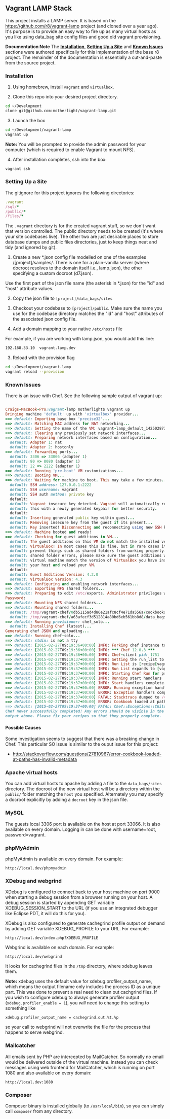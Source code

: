 ## Vagrant LAMP Stack

This project installs a LAMP server.  It is based on the https://github.com/r8/vagrant-lamp project (and cloned over a year ago). It's purpose is to provide an easy way to fire up as many virtual hosts as you like using data_bag site config files and good old vagrant provisioning.

**Documentation Note** The **[Installation](#installation)**, **[Setting Up a Site](#setting-up-a-site)** and **[Known Issues](#known-issues)** sections were authored specifically for this implementation of the base r8 project.  The remainder of the documentation is essentially a cut-and-paste from the source project.

### Installation 

1. Using homebrew, install `vagrant` and `virtualbox`.

2. Clone this repo into your desired project directory.

  ```sh
cd ~/Development
clone git@github.com:motherlight/vagrant-lamp.git
```

3. Launch the box

  ```sh
cd ~/Development/vagrant-lamp
vagrant up
```
  **Note:** You will be prompted to provide the admin password for your computer (which is required to enable Vagrant to mount NFS).

4. After installation completes, ssh into the box:

  ```bash
vagrant ssh
```

### Setting Up a Site

The gitignore for this project ignores the following directories:

  ```rb
.vagrant
/sql/*
/public/*
/files/*
```
The `.vagrant` directory is for the created vagrant stuff, so we don't want that version controlled.  The public directory needs to be created (it's where your site codebases live).  The other two are just desirable places to store database dumps and public files directories, just to keep things neat and tidy (and ignored by git).

1. Create a new *.json config file modelled on one of the examples /[project]/samples/. There is one for a plain-vanilla server (where docroot resolves to the domain itself i.e., lamp.json), the other specifying a custom docroot (d7.json). 

  Use the first part of the json file name (the asterisk in *.json) for the "id" and "host" attribute values.

2. Copy the json file to `[project]/data_bags/sites`

3. Checkout your codebase to `[project]/public`. Make sure the name you use for the codebase directory matches the "id" and "host" attributes of the associated json config file.
 
4. Add a domain mapping to your native `/etc/hosts` file

  For example, if you are working with lamp.json, you would add this line:

  ```bash
192.168.33.10  vagrant.lamp.dev
```
3. Reload with the provision flag

  ```bash
cd ~/Development/vagrant-lamp
vagrant reload --provision
```

### Known Issues

There is an issue with Chef.  See the following sample output of vagrant up:

  ```ruby

Craigs-MacBook-Pro:vagrant-lamp motherlight$ vagrant up
Bringing machine 'default' up with 'virtualbox' provider...
==> default: Importing base box 'precise32'...
==> default: Matching MAC address for NAT networking...
==> default: Setting the name of the VM: vagrant-lamp_default_1425028738922_50445
==> default: Clearing any previously set network interfaces...
==> default: Preparing network interfaces based on configuration...
    default: Adapter 1: nat
    default: Adapter 2: hostonly
==> default: Forwarding ports...
    default: 3306 => 33066 (adapter 1)
    default: 80 => 8080 (adapter 1)
    default: 22 => 2222 (adapter 1)
==> default: Running 'pre-boot' VM customizations...
==> default: Booting VM...
==> default: Waiting for machine to boot. This may take a few minutes...
    default: SSH address: 127.0.0.1:2222
    default: SSH username: vagrant
    default: SSH auth method: private key
    default:
    default: Vagrant insecure key detected. Vagrant will automatically replace
    default: this with a newly generated keypair for better security.
    default:
    default: Inserting generated public key within guest...
    default: Removing insecure key from the guest if its present...
    default: Key inserted! Disconnecting and reconnecting using new SSH key...
==> default: Machine booted and ready!
==> default: Checking for guest additions in VM...
    default: The guest additions on this VM do not match the installed version of
    default: VirtualBox! In most cases this is fine, but in rare cases it can
    default: prevent things such as shared folders from working properly. If you see
    default: shared folder errors, please make sure the guest additions within the
    default: virtual machine match the version of VirtualBox you have installed on
    default: your host and reload your VM.
    default:
    default: Guest Additions Version: 4.2.0
    default: VirtualBox Version: 4.3
==> default: Configuring and enabling network interfaces...
==> default: Exporting NFS shared folders...
==> default: Preparing to edit /etc/exports. Administrator privileges will be required...
Password:
==> default: Mounting NFS shared folders...
==> default: Mounting shared folders...
    default: /tmp/vagrant-chef/0db5115ad4d86e21afc8cf4e71da556a/cookbooks => /Users/motherlight/Development/vagrant-lamp/cookbooks
    default: /tmp/vagrant-chef/a63afecf3d512814a80bd6eb561bb8d8/data_bags => /Users/motherlight/Development/vagrant-lamp/data_bags
==> default: Running provisioner: chef_solo...
    default: Installing Chef (latest)...
Generating chef JSON and uploading...
==> default: Running chef-solo...
==> default: stdin: is not a tty
==> default: [2015-02-27T09:19:36+00:00] INFO: Forking chef instance to converge...
==> default: [2015-02-27T09:19:36+00:00] INFO: *** Chef 12.0.3 ***
==> default: [2015-02-27T09:19:36+00:00] INFO: Chef-client pid: 1751
==> default: [2015-02-27T09:19:37+00:00] INFO: Setting the run_list to ["recipe[vagrant_main]", "recipe[vagrant_main::wordpress]", "recipe[vagrant_main::drupal]", "recipe[vagrant_main::nodejs]"] from CLI options
==> default: [2015-02-27T09:19:37+00:00] INFO: Run List is [recipe[vagrant_main], recipe[vagrant_main::wordpress], recipe[vagrant_main::drupal], recipe[vagrant_main::nodejs]]
==> default: [2015-02-27T09:19:37+00:00] INFO: Run List expands to [vagrant_main, vagrant_main::wordpress, vagrant_main::drupal, vagrant_main::nodejs]
==> default: [2015-02-27T09:19:37+00:00] INFO: Starting Chef Run for precise32
==> default: [2015-02-27T09:19:37+00:00] INFO: Running start handlers
==> default: [2015-02-27T09:19:37+00:00] INFO: Start handlers complete.
==> default: [2015-02-27T09:19:37+00:00] ERROR: Running exception handlers
==> default: [2015-02-27T09:19:37+00:00] ERROR: Exception handlers complete
==> default: [2015-02-27T09:19:37+00:00] FATAL: Stacktrace dumped to /var/chef/cache/chef-stacktrace.out
==> default: [2015-02-27T09:19:37+00:00] ERROR: Cookbook loaded at path(s) [/tmp/vagrant-chef/0db5115ad4d86e21afc8cf4e71da556a/cookbooks/drush] has invalid metadata: The `name' attribute is required in cookbook metadata
==> default: [2015-02-27T09:19:37+00:00] FATAL: Chef::Exceptions::ChildConvergeError: Chef run process exited unsuccessfully (exit code 1)
Chef never successfully completed! Any errors should be visible in the
output above. Please fix your recipes so that they properly complete.
```
#### Possible Causes

Some investigation seems to suggest that there was a breaking change in Chef. This particular SO issue is similar to the ouput issue for this project:

* http://stackoverflow.com/questions/27810967/error-cookbook-loaded-at-paths-has-invalid-metadata

### Apache virtual hosts

You can add virtual hosts to apache by adding a file to the `data_bags/sites`
directory. The docroot of the new virtual host will be a directory within the
`public/` folder matching the `host` you specified. Alternately you may specify
a docroot explicitly by adding a `docroot` key in the json file.

### MySQL

The guests local 3306 port is available on the host at port 33066. It is also available on every domain. Logging in can be done with username=root, password=vagrant.

### phpMyAdmin

phpMyAdmin is available on every domain. For example:

    http://local.dev/phpmyadmin

### XDebug and webgrind

XDebug is configured to connect back to your host machine on port 9000 when 
starting a debug session from a browser running on your host. A debug session is 
started by appending GET variable XDEBUG_SESSION_START to the URL (if you use an 
integrated debugger like Eclipse PDT, it will do this for you).

XDebug is also configured to generate cachegrind profile output on demand by 
adding GET variable XDEBUG_PROFILE to your URL. For example:

    http://local.dev/index.php?XDEBUG_PROFILE

Webgrind is available on each domain. For example:

    http://local.dev/webgrind

It looks for cachegrind files in the `/tmp` directory, where xdebug leaves them.

**Note:** xdebug uses the default value for xdebug.profiler_output_name, which 
means the output filename only includes the process ID as a unique part. This 
was done to prevent a real need to clean out cachgrind files. If you wish to 
configure xdebug to always generate profiler output 
(`xdebug.profiler_enable = 1`), you *will* need to change this setting to 
something like
 
    xdebug.profiler_output_name = cachegrind.out.%t.%p
    
so your call to webgrind will not overwrite the file for the process that 
happens to serve webgrind. 

### Mailcatcher

All emails sent by PHP are intercepted by MailCatcher. So normally no email would be delivered outside of the virtual machine. Instead you can check messages using web frontend for MailCatcher, which is running on port 1080 and also available on every domain:

    http://local.dev:1080

### Composer

Composer binary is installed globally (to `/usr/local/bin`), so you can simply call `composer` from any directory.


